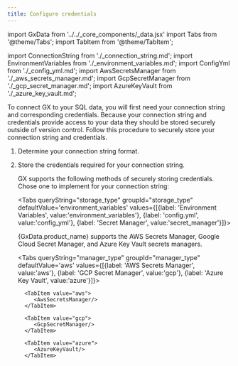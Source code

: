 ```yaml
---
title: Configure credentials
---
```

import GxData from '../../_core_components/_data.jsx'
import Tabs from '@theme/Tabs';
import TabItem from '@theme/TabItem';

import ConnectionString from './_connection_string.md';
import EnvironmentVariables from './_environment_variables.md';
import ConfigYml from './_config_yml.md';
import AwsSecretsManager from './_aws_secrets_manager.md';
import GcpSecretManager from './_gcp_secret_manager.md';
import AzureKeyVault from './_azure_key_vault.md';




To connect GX to your SQL data, you will first need your connection string and corresponding credentials. Because your connection string and credentials provide access to your data they should be stored securely outside of version control.  Follow this procedure to securely store your connection string and credentials.

1. Determine your connection string format.

   <ConnectionString/>

2. Store the credentials required for your connection string.

   GX supports the following methods of securely storing credentials.  Chose one to implement for your connection string:

   <Tabs queryString="storage_type" groupId="storage_type" defaultValue='environment_variables' values={[{label: 'Environment Variables', value:'environment_variables'}, {label: 'config.yml', value:'config_yml'}, {label: 'Secret Manager', value:'secret_manager'}]}>

   <TabItem value="environment_variables">
      <EnvironmentVariables/>
   </TabItem>

   <TabItem value="config_yml">
      <ConfigYml/>
   </TabItem>

   <TabItem value="secret_manager">

      {GxData.product_name} supports the AWS Secrets Manager, Google Cloud Secret Manager, and Azure Key Vault secrets managers.

      <Tabs queryString="manager_type" groupId="manager_type" defaultValue='aws' values={[{label: 'AWS Secrets Manager', value:'aws'}, {label: 'GCP Secret Manager', value:'gcp'}, {label: 'Azure Key Vault', value:'azure'}]}>
      
         <TabItem value="aws">
            <AwsSecretsManager/>
         </TabItem>

         <TabItem value="gcp">
            <GcpSecretManager/>
         </TabItem>

         <TabItem value="azure">
            <AzureKeyVault/>
         </TabItem>

      </Tabs>

   </TabItem>

   </Tabs>
